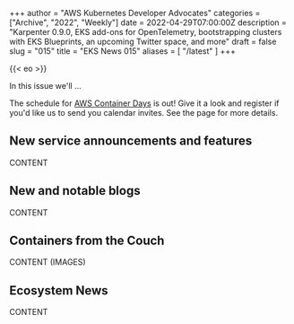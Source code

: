 +++
author = "AWS Kubernetes Developer Advocates"
categories = ["Archive", "2022", "Weekly"]
date = 2022-04-29T07:00:00Z
description = "Karpenter 0.9.0, EKS add-ons for OpenTelemetry, bootstrapping clusters with EKS Blueprints, an upcoming Twitter space, and more"
draft = false
slug = "015"
title = "EKS News 015"
aliases = [
    "/latest"
]
+++

{{< eo >}}

In this issue we'll ...

The schedule for [AWS Container Days](https://awscontainerdayseurope.splashthat.com/) is out! Give it a look and register if you'd like us to send you calendar invites. See the page for more details.

## New service announcements and features

CONTENT

## New and notable blogs

CONTENT

## Containers from the Couch

CONTENT (IMAGES)

## Ecosystem News

CONTENT